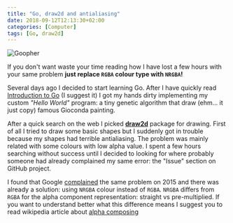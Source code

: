 ```yaml
---
title: "Go, draw2d and antialiasing"
date: 2018-09-12T12:13:30+02:00
categories: [Computer]
tags: [Go, draw2d]
---
```


![Goopher](/img/goopher-pixel-art.png)

If you don't want waste your time reading how I have lost a few hours with your same problem **just replace `RGBA` colour type with `NRGBA`!**

Several days ago I decided to start learning Go. After I have quickly read [Introduction to Go](https://www.golang-book.com/books/intro) (I suggest it) I got my hands dirty implementing my custom *"Hello World"* program: a tiny genetic algorithm that draw (ehm... it just copy) famous Gioconda painting.

After a quick search on the web I picked **[draw2d](https://github.com/llgcode/draw2d)** package for drawing. First of all I tried to draw some basic shapes but I suddenly got in trouble because my shapes had terrible antialiasing. The problem was mainly related with some colours with low alpha value. I spent a few hours searching without success until I decided to looking for where probably someone had already complained my same error: the "Issue" section on GitHub project.

I found that Google [complained](https://github.com/llgcode/draw2d/issues/12) the same problem on 2015 and there was already a solution: using `NRGBA` colour instead of `RGBA`. `NRGBA` differs from `RGBA` for the alpha component representation: straight vs pre-multiplied. If you want to understand better what this difference means I suggest you to read wikipedia article about [alpha composing](https://en.wikipedia.org/wiki/Alpha_compositing)
